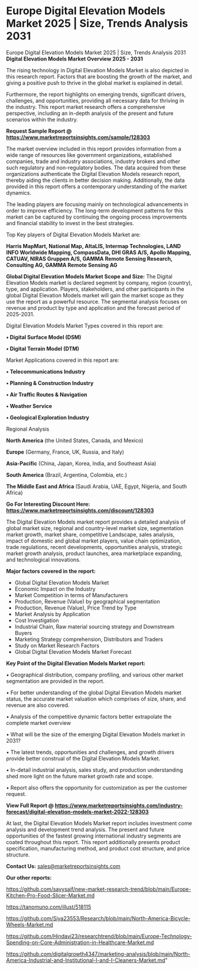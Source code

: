 # Europe Digital Elevation Models Market 2025 | Size, Trends Analysis 2031
Europe Digital Elevation Models Market 2025 | Size, Trends Analysis 2031
<Strong> Digital Elevation Models Market Overview 2025 - 2031</strong>

The rising technology in Digital Elevation Models Market is also depicted in this research report. Factors that are boosting the growth of the market, and giving a positive push to thrive in the global market is explained in detail.

Furthermore, the report highlights on emerging trends, significant drivers, challenges, and opportunities, providing all necessary data for thriving in the industry. This report market research offers a comprehensive perspective, including an in-depth analysis of the present and future scenarios within the industry.

<strong>Request Sample Report @ <a href=https://www.marketreportsinsights.com/sample/128303>https://www.marketreportsinsights.com/sample/128303</a></strong>

The market overview included in this report provides information from a wide range of resources like government organizations, established companies, trade and industry associations, industry brokers and other such regulatory and non-regulatory bodies. The data acquired from these organizations authenticate the Digital Elevation Models research report, thereby aiding the clients in better decision making. Additionally, the data provided in this report offers a contemporary understanding of the market dynamics.

The leading players are focusing mainly on technological advancements in order to improve efficiency. The long-term development patterns for this market can be captured by continuing the ongoing process improvements and financial stability to invest in the best strategies.

Top Key players of Digital Elevation Models Market are:

<strong>Harris MapMart, National Map, AltaLIS, Intermap Technologies, LAND INFO Worldwide Mapping, CompassData, DHI GRAS A/S, Apollo Mapping, CATUAV, NIRAS Gruppen A/S, GAMMA Remote Sensing Research, Consulting AG, GAMMA Remote Sensing AG</strong>

<strong><b>Global Digital Elevation Models Market Scope and Size:</b></strong>
The Digital Elevation Models market is declared segment by company, region (country), type, and application. Players, stakeholders, and other participants in the global Digital Elevation Models market will gain the market scope as they use the report as a powerful resource. The segmental analysis focuses on revenue and product by type and application and the forecast period of 2025-2031.

Digital Elevation Models Market Types covered in this report are:

<strong>• Digital Surface Model (DSM)

• Digital Terrain Model (DTM)</strong>

Market Applications covered in this report are:

<strong>• Telecommunications Industry

• Planning & Construction Industry

• Air Traffic Routes & Navigation

• Weather Service

• Geological Exploration Industry</strong> 

Regional Analysis

<strong>North America</strong> (the United States, Canada, and Mexico)

<strong>Europe</strong> (Germany, France, UK, Russia, and Italy)

<strong>Asia-Pacific</strong> (China, Japan, Korea, India, and Southeast Asia)

<strong>South America</strong> (Brazil, Argentina, Colombia, etc.)

<strong>The Middle East and Africa</strong> (Saudi Arabia, UAE, Egypt, Nigeria, and South Africa)

<strong>Go For Interesting Discount Here: <a href=https://www.marketreportsinsights.com/discount/128303>https://www.marketreportsinsights.com/discount/128303</a></strong>

The Digital Elevation Models market report provides a detailed analysis of global market size, regional and country-level market size, segmentation market growth, market share, competitive Landscape, sales analysis, impact of domestic and global market players, value chain optimization, trade regulations, recent developments, opportunities analysis, strategic market growth analysis, product launches, area marketplace expanding, and technological innovations.

<strong><b>Major factors covered in the report:</b></strong>
<ul>
  <li>Global Digital Elevation Models Market </li>
  <li>Economic Impact on the Industry</li>
  <li>Market Competition in terms of Manufacturers</li>
  <li>Production, Revenue (Value) by geographical segmentation</li>
  <li>Production, Revenue (Value), Price Trend by Type</li>
  <li>Market Analysis by Application</li>
  <li>Cost Investigation</li>
  <li>Industrial Chain, Raw material sourcing strategy and Downstream Buyers</li>
  <li>Marketing Strategy comprehension, Distributors and Traders</li>
  <li>Study on Market Research Factors</li>
  <li>Global Digital Elevation Models Market Forecast</li>
</ul>

<strong><b>Key Point of the Digital Elevation Models Market report:</b></strong>

• Geographical distribution, company profiling, and various other market segmentation are provided in the report.

• For better understanding of the global Digital Elevation Models market status, the accurate market valuation which comprises of size, share, and revenue are also covered.

• Analysis of the competitive dynamic factors better extrapolate the complete market overview

• What will be the size of the emerging Digital Elevation Models market in 2031?

• The latest trends, opportunities and challenges, and growth drivers provide better construal of the Digital Elevation Models Market.

• In-detail industrial analysis, sales study, and production understanding shed more light on the future market growth rate and scope.

• Report also offers the opportunity for customization as per the customer request.

<strong><b>View Full Report @ <a href=https://www.marketreportsinsights.com/industry-forecast/digital-elevation-models-market-2022-128303>https://www.marketreportsinsights.com/industry-forecast/digital-elevation-models-market-2022-128303</a></b></strong>


At last, the Digital Elevation Models Market report includes investment come analysis and development trend analysis. The present and future opportunities of the fastest growing international industry segments are coated throughout this report. This report additionally presents product specification, manufacturing method, and product cost structure, and price structure.

<strong>Contact Us:</strong>
sales@marketreportsinsights.com

<strong>Our other reports:</strong>

<a href=https://github.com/sayysaif/new-market-research-trend/blob/main/Europe-Kitchen-Pro-Food-Slicer-Market.md>https://github.com/sayysaif/new-market-research-trend/blob/main/Europe-Kitchen-Pro-Food-Slicer-Market.md</a>

<a href=https://tanomuno.com/illust/518115>https://tanomuno.com/illust/518115</a>

<a href=https://github.com/Siya23553/Research/blob/main/North-America-Bicycle-Wheels-Market.md>https://github.com/Siya23553/Research/blob/main/North-America-Bicycle-Wheels-Market.md</a>

<a href=https://github.com/Hindavi23/researchtrend/blob/main/Europe-Technology-Spending-on-Core-Administration-in-Healthcare-Market.md>https://github.com/Hindavi23/researchtrend/blob/main/Europe-Technology-Spending-on-Core-Administration-in-Healthcare-Market.md</a>

<a href=https://github.com/digitalgrowth4347/marketing-analysis/blob/main/North-America-Industrial-and-Institutional-I-and-I-Cleaners-Market.md>https://github.com/digitalgrowth4347/marketing-analysis/blob/main/North-America-Industrial-and-Institutional-I-and-I-Cleaners-Market.md</a>"
